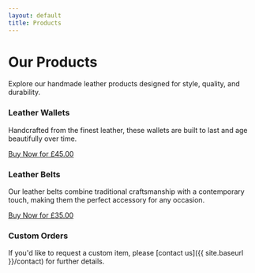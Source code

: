 ```yaml
---
layout: default
title: Products
---
```


# Our Products
Explore our handmade leather products designed for style, quality, and durability.

### Leather Wallets
Handcrafted from the finest leather, these wallets are built to last and age beautifully over time.

<!-- Stripe Buy Button for Leather Wallet -->
<a href="https://buy.stripe.com/test_7sI4jcbWA9xy8xO8ww" class="stripe-checkout-button">
  Buy Now for £45.00
</a>

### Leather Belts
Our leather belts combine traditional craftsmanship with a contemporary touch, making them the perfect accessory for any occasion.

<!-- Stripe Buy Button for Leather Belt -->
<a href="https://buy.stripe.com/your-belt-checkout-link" class="stripe-checkout-button">
  Buy Now for £35.00
</a>

### Custom Orders
If you'd like to request a custom item, please [contact us]({{ site.baseurl }}/contact) for further details.

